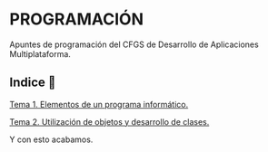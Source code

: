 # PROGRAMACIÓN

Apuntes de programación del CFGS de Desarrollo de Aplicaciones Multiplataforma.

## Indice 🚀

[Tema 1. Elementos de un programa informático.](Tema1/Apuntes.md)

[Tema 2. Utilización de objetos y desarrollo de clases.](Tema1/Apuntes.md)

Y con esto acabamos.

